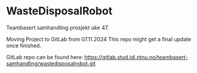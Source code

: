 # WasteDisposalRobot
Teambasert samhandling prosjekt uke 47.

Moving Project to GitLab from 07.11.2024
This repo might get a final update once finished.

GitLab repo can be found here: https://gitlab.stud.idi.ntnu.no/teambasert-samhandling/wastedisposalrobot.git